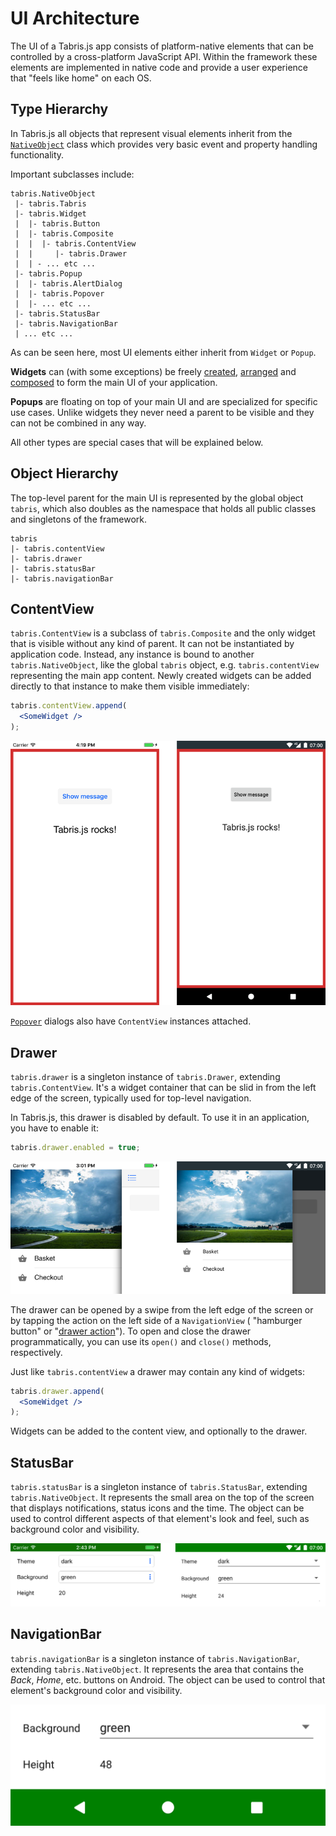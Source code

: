 ---
---
# UI Architecture

The UI of a Tabris.js app consists of platform-native elements that can be controlled by a cross-platform JavaScript API. Within the framework these elements are implemented in native code and provide a user experience that "feels like home" on each OS.

## Type Hierarchy

In Tabris.js all objects that represent visual elements inherit from the [`NativeObject`](./api/NativeObject.md) class which provides very basic event and property handling functionality.

Important subclasses include:

```
tabris.NativeObject
 |- tabris.Tabris
 |- tabris.Widget
 |  |- tabris.Button
 |  |- tabris.Composite
 |  |  |- tabris.ContentView
 |  |     |- tabris.Drawer
 |  | - ... etc ...
 |- tabris.Popup
 |  |- tabris.AlertDialog
 |  |- tabris.Popover
 |  |- ... etc ...
 |- tabris.StatusBar
 |- tabris.NavigationBar
 | ... etc ...
```

As can be seen here, most UI elements either inherit from `Widget` or `Popup`.

**Widgets** can (with some exceptions) be freely [created](./widget-basics.md#Hello-World), [arranged](./layout.md) and [composed](./widget-basics.md#Composition) to form the main UI of your application.

**Popups** are floating on top of your main UI and are specialized for specific use cases. Unlike widgets they never need a parent to be visible and they can not be combined in any way.

All other types are special cases that will be explained below.

## Object Hierarchy

The top-level parent for the main UI is represented by the global object `tabris`, which also doubles as the namespace that holds all public classes and singletons of the framework.

```
tabris
|- tabris.contentView
|- tabris.drawer
|- tabris.statusBar
|- tabris.navigationBar
```

## ContentView

`tabris.ContentView` is a subclass of `tabris.Composite` and the only widget that is visible without any kind of parent. It can not be instantiated by application code. Instead, any instance is bound to another `tabris.NativeObject`, like the global `tabris` object, e.g. `tabris.contentView` representing the main app content. Newly created widgets can be added directly to that instance to make them visible immediately:

```jsx
tabris.contentView.append(
  <SomeWidget />
);
```

![ContentView](img/contentview.png)

[`Popover`](./api/Popover.md) dialogs also have `ContentView` instances attached.

## Drawer

`tabris.drawer` is a singleton instance of `tabris.Drawer`, extending `tabris.ContentView`. It's a widget container that can be slid in from the left edge of the screen, typically used for top-level navigation.

In Tabris.js, this drawer is disabled by default. To use it in an application, you have to enable it:

```js
tabris.drawer.enabled = true;
```

![Drawer](img/drawer.png)

The drawer can be opened by a swipe from the left edge of the screen or by tapping the action on the left side of a `NavigationView` ( "hamburger button" or "[drawer action](./api/NavigationView.md#drawerActionVisible)"). To open and close the drawer programmatically, you can use its `open()` and `close()` methods, respectively.

Just like `tabris.contentView` a drawer may contain any kind of widgets:

```jsx
tabris.drawer.append(
  <SomeWidget />
);
```

Widgets can be added to the content view, and optionally to the drawer.

## StatusBar

`tabris.statusBar` is a singleton instance of `tabris.StatusBar`, extending `tabris.NativeObject`. It represents the small area on the top of the screen that displays notifications, status icons and the time. The object can be used to control different aspects of that element's look and feel, such as background color and visibility.

![StatusBar](img/statusbar.png)

## NavigationBar

`tabris.navigationBar` is a singleton instance of `tabris.NavigationBar`, extending `tabris.NativeObject`. It represents the area that contains the *Back*, *Home*, etc. buttons on Android. The object can be used to control that element's background color and visibility.

![NavigationBar](img/navigationbar.png)

